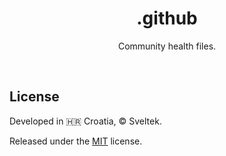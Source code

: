 <h1 align="center">.github</h1>

<p align="center">Community health files.</p>

<br>

## License

Developed in 🇭🇷 Croatia, © Sveltek.

Released under the [MIT](LICENSE.txt) license.
